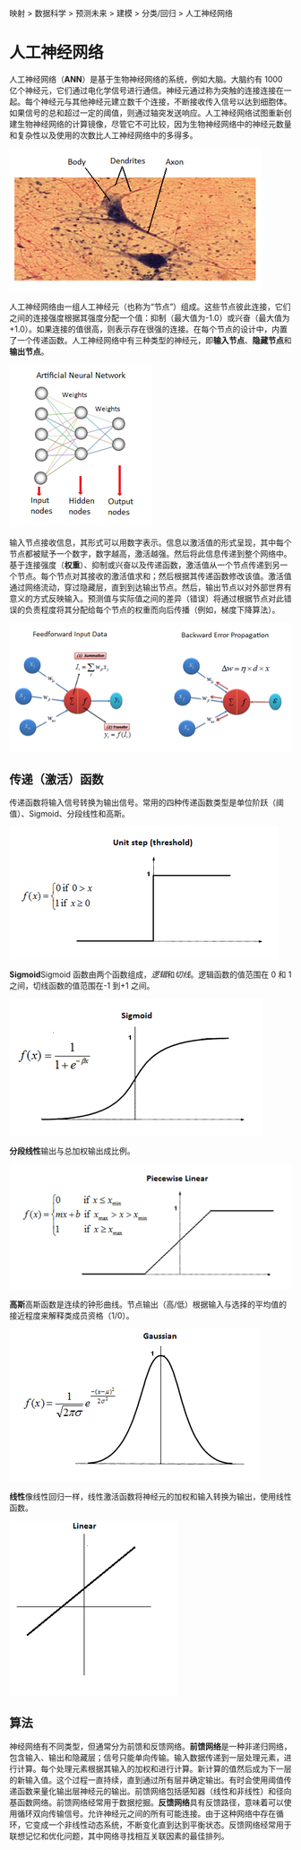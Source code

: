 映射 > 数据科学 > 预测未来 > 建模 > 分类/回归 > 人工神经网络

# 人工神经网络

人工神经网络（**ANN**）是基于生物神经网络的系统，例如大脑。大脑约有 1000 亿个神经元，它们通过电化学信号进行通信。神经元通过称为突触的连接连接在一起。每个神经元与其他神经元建立数千个连接，不断接收传入信号以达到细胞体。如果信号的总和超过一定的阈值，则通过轴突发送响应。人工神经网络试图重新创建生物神经网络的计算镜像，尽管它不可比较，因为生物神经网络中的神经元数量和复杂性以及使用的次数比人工神经网络中的多得多。

![](img/3bc37b190a0fddf8c97fa0e19348c650.jpg)

人工神经网络由一组人工神经元（也称为“节点”）组成。这些节点彼此连接，它们之间的连接强度根据其强度分配一个值：抑制（最大值为-1.0）或兴奋（最大值为+1.0）。如果连接的值很高，则表示存在很强的连接。在每个节点的设计中，内置了一个传递函数。人工神经网络中有三种类型的神经元，即**输入节点**、**隐藏节点**和**输出节点**。

![](img/38a7b1aad71ea24d0e9a5cfa61833627.jpg)

输入节点接收信息，其形式可以用数字表示。信息以激活值的形式呈现，其中每个节点都被赋予一个数字，数字越高，激活越强。然后将此信息传递到整个网络中。基于连接强度（**权重**）、抑制或兴奋以及传递函数，激活值从一个节点传递到另一个节点。每个节点对其接收的激活值求和；然后根据其传递函数修改该值。激活值通过网络流动，穿过隐藏层，直到到达输出节点。然后，输出节点以对外部世界有意义的方式反映输入。预测值与实际值之间的差异（错误）将通过根据节点对此错误的负责程度将其分配给每个节点的权重而向后传播（例如，梯度下降算法）。

![](img/39405304bf2994968032432a87ed48f5.jpg)

## **传递（激活）函数**

传递函数将输入信号转换为输出信号。常用的四种传递函数类型是单位阶跃（阈值）、Sigmoid、分段线性和高斯。

![](img/8cd5d7873ac35d5f96c404a0b04f79cd.jpg)

**Sigmoid**Sigmoid 函数由两个函数组成，*逻辑*和*切线*。逻辑函数的值范围在 0 和 1 之间，切线函数的值范围在-1 到+1 之间。

![](img/6db5fcf324f044f7229014ca4504c5e9.jpg)

**分段线性**输出与总加权输出成比例。

![](img/071f402bb31b4d22b06170e1f409c5ae.jpg)

**高斯**高斯函数是连续的钟形曲线。节点输出（高/低）根据输入与选择的平均值的接近程度来解释类成员资格（1/0）。

![](img/27bc9ccc416ab2a23634c8dc00256020.jpg)

**线性**像线性回归一样，线性激活函数将神经元的加权和输入转换为输出，使用线性函数。

![](img/4f697e4f0109680bb1d7c1b68e8b637f.jpg)

## **算法**

神经网络有不同类型，但通常分为前馈和反馈网络。**前馈网络**是一种非递归网络，包含输入、输出和隐藏层；信号只能单向传输。输入数据传递到一层处理元素，进行计算。每个处理元素根据其输入的加权和进行计算。新计算的值然后成为下一层的新输入值。这个过程一直持续，直到通过所有层并确定输出。有时会使用阈值传递函数来量化输出层神经元的输出。前馈网络包括感知器（线性和非线性）和径向基函数网络。前馈网络经常用于数据挖掘。**反馈网络**具有反馈路径，意味着可以使用循环双向传输信号。允许神经元之间的所有可能连接。由于这种网络中存在循环，它变成一个非线性动态系统，不断变化直到达到平衡状态。反馈网络经常用于联想记忆和优化问题，其中网络寻找相互关联因素的最佳排列。
